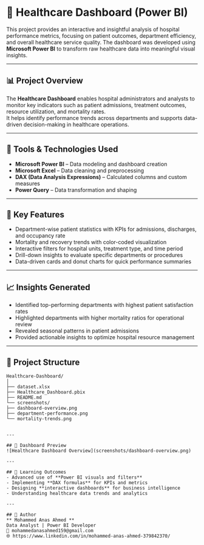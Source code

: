 # 🏥 Healthcare Dashboard (Power BI)

This project provides an interactive and insightful analysis of hospital performance metrics, focusing on patient outcomes, department efficiency, and overall healthcare service quality. The dashboard was developed using **Microsoft Power BI** to transform raw healthcare data into meaningful visual insights.

---

## 📊 Project Overview

The **Healthcare Dashboard** enables hospital administrators and analysts to monitor key indicators such as patient admissions, treatment outcomes, resource utilization, and mortality rates.  
It helps identify performance trends across departments and supports data-driven decision-making in healthcare operations.

---

## 🔧 Tools & Technologies Used
- **Microsoft Power BI** – Data modeling and dashboard creation  
- **Microsoft Excel** – Data cleaning and preprocessing  
- **DAX (Data Analysis Expressions)** – Calculated columns and custom measures  
- **Power Query** – Data transformation and shaping  

---

## 🧩 Key Features
- Department-wise patient statistics with KPIs for admissions, discharges, and occupancy rate  
- Mortality and recovery trends with color-coded visualization  
- Interactive filters for hospital units, treatment type, and time period  
- Drill-down insights to evaluate specific departments or procedures  
- Data-driven cards and donut charts for quick performance summaries  

---

## 📈 Insights Generated
- Identified top-performing departments with highest patient satisfaction rates  
- Highlighted departments with higher mortality ratios for operational review  
- Revealed seasonal patterns in patient admissions  
- Provided actionable insights to optimize hospital resource management  

---

## 📂 Project Structure
```
Healthcare-Dashboard/
│
├── dataset.xlsx
├── Healthcare_Dashboard.pbix
├── README.md
└── screenshots/
├── dashboard-overview.png
├── department-performance.png
└── mortality-trends.png


---

## 📸 Dashboard Preview
![Healthcare Dashboard Overview](screenshots/dashboard-overview.png)

---

## 🧠 Learning Outcomes
- Advanced use of **Power BI visuals and filters**
- Implementing **DAX formulas** for KPIs and metrics  
- Designing **interactive dashboards** for business intelligence  
- Understanding healthcare data trends and analytics  

---

## 🔗 Author
** Mohammed Anas Ahmed **  
Data Analyst | Power BI Developer  
📧 mohammedanasahmed159@gmail.com   
🌐 https://www.linkedin.com/in/mohammed-anas-ahmed-379842370/





